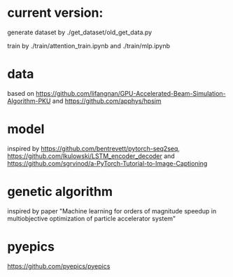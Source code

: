 # current version:

generate dataset by ./get_dataset/old_get_data.py

train by ./train/attention_train.ipynb and ./train/mlp.ipynb


# data 
based on https://github.com/lifangnan/GPU-Accelerated-Beam-Simulation-Algorithm-PKU and https://github.com/apphys/hpsim

# model 
inspired by https://github.com/bentrevett/pytorch-seq2seq, https://github.com/lkulowski/LSTM_encoder_decoder and https://github.com/sgrvinod/a-PyTorch-Tutorial-to-Image-Captioning

# genetic algorithm
inspired by paper "Machine learning for orders of magnitude speedup in multiobjective optimization of particle accelerator system"

# pyepics
https://github.com/pyepics/pyepics
